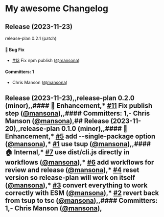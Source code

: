 # My awesome Changelog
## Release (2023-11-23)

release-plan 0.2.1 (patch)

#### :bug: Bug Fix
* [#13](https://github.com/embroider-build/release-plan/pull/13) Fix npm publish ([@mansona](https://github.com/mansona))

#### Committers: 1
- Chris Manson ([@mansona](https://github.com/mansona))
## Release (2023-11-23),,release-plan 0.2.0 (minor),,#### :rocket: Enhancement,* [#11](https://github.com/embroider-build/release-plan/pull/11) Fix publish step ([@mansona](https://github.com/mansona)),,#### Committers: 1,- Chris Manson ([@mansona](https://github.com/mansona)),## Release (2023-11-20),,release-plan 0.1.0 (minor),,#### :rocket: Enhancement,* [#5](https://github.com/embroider-build/release-plan/pull/5) add --single-package option ([@mansona](https://github.com/mansona)),* [#1](https://github.com/embroider-build/release-plan/pull/1) use tsup ([@mansona](https://github.com/mansona)),,#### :house: Internal,* [#7](https://github.com/embroider-build/release-plan/pull/7) use dist/cli.js directly in workflows ([@mansona](https://github.com/mansona)),* [#6](https://github.com/embroider-build/release-plan/pull/6) add workflows for review and release ([@mansona](https://github.com/mansona)),* [#4](https://github.com/embroider-build/release-plan/pull/4) reset version so release-plan will work on itself ([@mansona](https://github.com/mansona)),* [#3](https://github.com/embroider-build/release-plan/pull/3) convert everything to work correctly with ESM ([@mansona](https://github.com/mansona)),* [#2](https://github.com/embroider-build/release-plan/pull/2) revert back from tsup to tsc ([@mansona](https://github.com/mansona)),,#### Committers: 1,- Chris Manson ([@mansona](https://github.com/mansona)),